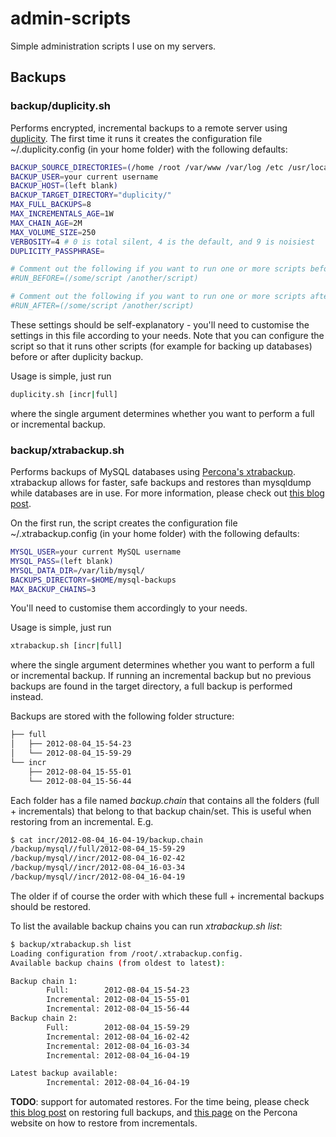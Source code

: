 # admin-scripts #

Simple administration scripts I use on my servers. 

## Backups ##

### backup/duplicity.sh ###

Performs encrypted, incremental backups to a remote server using [duplicity](http://duplicity.nongnu.org). 
The first time it runs it creates the configuration file ~/.duplicity.config (in your home folder) with the following defaults:

``` bash
BACKUP_SOURCE_DIRECTORIES=(/home /root /var/www /var/log /etc /usr/local)
BACKUP_USER=your current username
BACKUP_HOST=(left blank)
BACKUP_TARGET_DIRECTORY="duplicity/"
MAX_FULL_BACKUPS=8
MAX_INCREMENTALS_AGE=1W
MAX_CHAIN_AGE=2M
MAX_VOLUME_SIZE=250
VERBOSITY=4 # 0 is total silent, 4 is the default, and 9 is noisiest
DUPLICITY_PASSPHRASE=

# Comment out the following if you want to run one or more scripts before duplicity backup.
#RUN_BEFORE=(/some/script /another/script)

# Comment out the following if you want to run one or more scripts after duplicity backup.
#RUN_AFTER=(/some/script /another/script)
```

These settings should be self-explanatory - you'll need to customise the settings in this file according to your needs. Note that you can configure the script so that it runs other scripts (for example for backing up databases) before or after duplicity backup. 

Usage is simple, just run

``` bash
duplicity.sh [incr|full] 
```

where the single argument determines whether you want to perform a full or incremental backup. 


### backup/xtrabackup.sh ###


Performs backups of MySQL databases using [Percona's xtrabackup](http://www.percona.com/doc/percona-xtrabackup/). xtrabackup allows for faster, safe backups and restores than mysqldump while databases are in use. For more information, please check out [this blog post](http://vitobotta.com/painless-hot-backups-mysql-live-databases-percona-xtrabackup/ "Painless, ultra fast hot backups and restores of MySQL databases with Percona's XtraBackup").

On the first run, the script creates the configuration file ~/.xtrabackup.config (in your home folder) with the following defaults:

``` bash
MYSQL_USER=your current MySQL username
MYSQL_PASS=(left blank)
MYSQL_DATA_DIR=/var/lib/mysql/
BACKUPS_DIRECTORY=$HOME/mysql-backups
MAX_BACKUP_CHAINS=3
```

You'll need to customise them accordingly to your needs.

Usage is simple, just run

``` bash
xtrabackup.sh [incr|full] 
```

where the single argument determines whether you want to perform a full or incremental backup. If running an incremental backup but no previous backups are found in the target directory, a full backup is performed instead.

Backups are stored with the following folder structure:

``` bash
├── full
│   ├── 2012-08-04_15-54-23
│   └── 2012-08-04_15-59-29
└── incr
    ├── 2012-08-04_15-55-01
    └── 2012-08-04_15-56-44
```

Each folder has a file named *backup.chain* that contains all the folders (full + incrementals) that belong to that backup chain/set. This is useful when restoring from an incremental. E.g.

``` bash
$ cat incr/2012-08-04_16-04-19/backup.chain 
/backup/mysql//full/2012-08-04_15-59-29
/backup/mysql//incr/2012-08-04_16-02-42
/backup/mysql//incr/2012-08-04_16-03-34
/backup/mysql//incr/2012-08-04_16-04-19
``` 

The older if of course the order with which these full + incremental backups should be restored.

To list the available backup chains you can run *xtrabackup.sh list*:

``` bash
$ backup/xtrabackup.sh list
Loading configuration from /root/.xtrabackup.config.
Available backup chains (from oldest to latest):

Backup chain 1:
        Full:        2012-08-04_15-54-23
        Incremental: 2012-08-04_15-55-01
        Incremental: 2012-08-04_15-56-44
Backup chain 2:
        Full:        2012-08-04_15-59-29
        Incremental: 2012-08-04_16-02-42
        Incremental: 2012-08-04_16-03-34
        Incremental: 2012-08-04_16-04-19

Latest backup available:
        Incremental: 2012-08-04_16-04-19
``` 


**TODO**: support for automated restores. For the time being, please check [this blog post](http://vitobotta.com/painless-hot-backups-mysql-live-databases-percona-xtrabackup/ "Painless, ultra fast hot backups and restores of MySQL databases with Percona's XtraBackup") on restoring full backups, and [this page](http://www.percona.com/doc/percona-xtrabackup/xtrabackup_bin/incremental_backups.html?id=percona-xtrabackup:xtrabackup:incremental) on the Percona website on how to restore from incrementals.